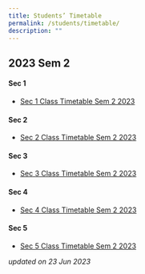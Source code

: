 ```yaml
---
title: Students’ Timetable
permalink: /students/timetable/
description: ""
---
```

2023 Sem 2
---------------

#### Sec 1
* [Sec 1 Class Timetable Sem 2 2023](/files/Timetables/Students%20Timetable/sec1classtimetablesem2_2023-v2.pdf)

#### Sec 2
* [Sec 2 Class Timetable Sem 2 2023](/files/Timetables/Students%20Timetable/sec2classtimetablesem2_2023-v1.pdf)

#### Sec 3
* [Sec 3 Class Timetable Sem 2 2023](/files/Timetables/Students%20Timetable/sec3classtimetablesem2_2023-v1.pdf)

#### Sec 4
* [Sec 4 Class Timetable Sem 2 2023](/files/Timetables/Students%20Timetable/sec4classtimetablesem2_2023-v1.pdf)

#### Sec 5
* [Sec 5 Class Timetable Sem 2 2023](/files/Timetables/Students%20Timetable/sec5classtimetablesem2_2023-v1.pdf)


*updated on 23 Jun 2023*